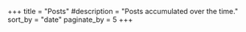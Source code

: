 +++
title = "Posts"
#description = "Posts accumulated over the time."
sort_by = "date"
paginate_by = 5
+++
